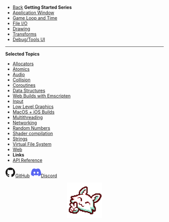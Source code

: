 <!-- markdownlint-disable-next-line first-line-heading -->
- [Back](/getting_started)
**Getting Started Series**
- [Application Window](/topics/application_window.md)
- [Game Loop and Time](/topics/game_loop_and_time.md)
- [File I/O](/topics/file_io.md)
- [Drawing](/topics/drawing.md)
- [Transforms](/topics/camera.md)
- [Debug/Tools UI](/topics/dear_imgui.md)
---
**Selected Topics**
- [Allocators](/topics/allocator.md)
- [Atomics](/topics/atomics.md)
- [Audio](/topics/audio.md)
- [Collision](/topics/collision.md)
- [Coroutines](/topics/coroutines.md)
- [Data Structures](/topics/data_structures.md)
- [Web Builds with Emscripten](/topics/emscripten.md)
- [Input](/topics/input.md)
- [Low Level Graphics](/topics/low_level_graphics.md)
- [MacOS + iOS Builds](/topics/ios.md)
- [Multithreading](/topics/multithreading.md)
- [Networking](/topics/networking.md)
- [Random Numbers](/topics/random_numbers.md)
- [Shader compilation](/topics/shader_compilation.md)
- [Strings](/topics/strings.md)
- [Virtual File System](/topics/virtual_file_system.md)
- [Web](/topics/web.md)
- **Links**
- [API Reference](/api_reference)

<p><a href="https://github.com/RandyGaul/cute_framework/"><img src=https://github.com/RandyGaul/cute_framework/blob/master/assets/github.svg?raw=true />GitHub</a>
<a href="https://discord.gg/ajWHTHz9"><img src=https://github.com/RandyGaul/cute_framework/blob/master/assets/discord.svg?raw=true />Discord</a></p>
<p align="center"><img src=https://github.com/RandyGaul/cute_framework/blob/master/assets/CF_Logo_Pixel_2x.png?raw=true></p>
